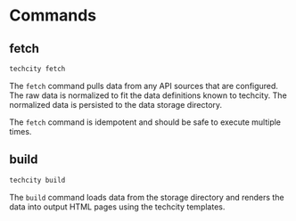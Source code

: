 # Commands

## fetch

```bash
techcity fetch
```

The `fetch` command pulls data from any API sources that are configured.
The raw data is normalized to fit the data definitions known to techcity.
The normalized data is persisted to the data storage directory.

The `fetch` command is idempotent and should be safe to execute multiple times.

## build

```bash
techcity build
```

The `build` command loads data from the storage directory
and renders the data into output HTML pages using the techcity templates.
